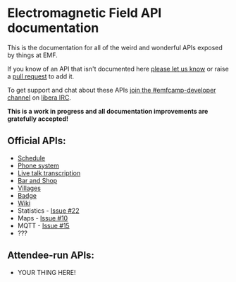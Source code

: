 Electromagnetic Field API documentation
==

This is the documentation for all of the weird and wonderful APIs exposed by things at EMF.

If you know of an API that isn't documented here [please let us know](https://github.com/emfcamp/developer.emfcamp.org/issues) or raise a [pull request](https://github.com/emfcamp/developer.emfcamp.org/pulls) to add it.

To get support and chat about these APIs [join the #emfcamp-developer channel](https://web.libera.chat/?channel=#emfcamp-developer) on [libera IRC](https://libera.chat/).

**This is a work in progress and all documentation improvements are gratefully accepted!**

Official APIs:
--
* [Schedule](schedule)
* [Phone system](phones)
* [Live talk transcription](transcription)
* [Bar and Shop](bar)
* [Villages](villages)
* [Badge](badge)
* [Wiki](wiki)
* Statistics - [Issue #22](https://github.com/emfcamp/developer.emfcamp.org/issues/22)
* Maps - [Issue #10](https://github.com/emfcamp/developer.emfcamp.org/issues/10)
* MQTT - [Issue #15](https://github.com/emfcamp/developer.emfcamp.org/issues/15)
* ???

Attendee-run APIs:
--
* YOUR THING HERE!
